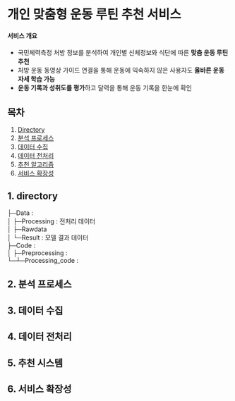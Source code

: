# 개인 맞춤형 운동 루틴 추천 서비스

#### 서비스 개요
- 국민체력측정 처방 정보를 분석하여 개인별 신체정보와 식단에 따른 **맞춤 운동 루틴 추천**
- 처방 운동 동영상 가이드 연결을 통해 운동에 익숙하지 않은 사용자도 **올바른 운동 자세 학습 가능**
- **운동 기록과 성취도를 평가**하고 달력을 통해 운동 기록을 한눈에 확인

## 목차
1. [Directory](#1-directory)
2. [분석 프로세스](#2-분석-프로세스)
3. [데이터 수집](#3-데이터-수집)
4. [데이터 전처리](#4-데이터-전처리)
5. [추천 알고리즘](#5-추천-알고리즘)
6. [서비스 확장성](#6-서비스-확장성)

## 1. directory
├─Data :   
│ ├─Processing : 전처리 데이터  
│ ├─Rawdata    
│ └─Result : 모델 결과 데이터    
├─Code :   
│ ├─Preprocessing :  
└─┴─Processing_code :   


## 2. 분석 프로세스


## 3. 데이터 수집


## 4. 데이터 전처리


## 5. 추천 시스템


## 6. 서비스 확장성


